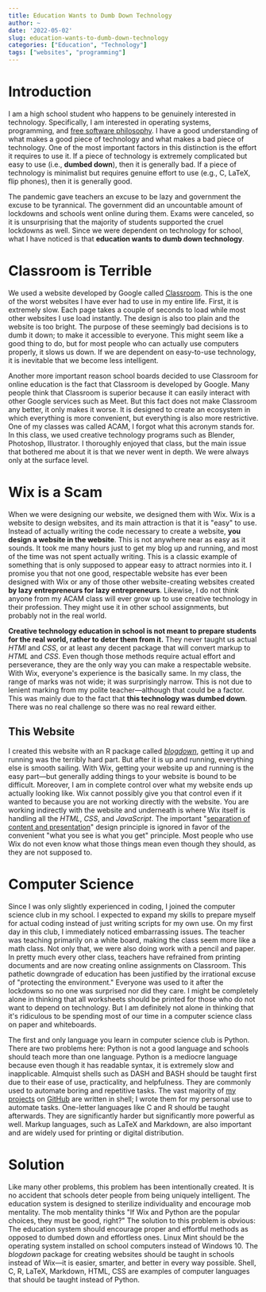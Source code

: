 ```yaml
---
title: Education Wants to Dumb Down Technology
author: ~
date: '2022-05-02'
slug: education-wants-to-dumb-down-technology
categories: ["Education", "Technology"]
tags: ["websites", "programming"]
---
```


# Introduction

I am a high school student who happens to be genuinely interested in technology.
Specifically, I am interested in operating systems, programming, and [free software philosophy](https://en.wikipedia.org/wiki/Free_software_movement).
I have a good understanding of what makes a good piece of technology and what makes a bad piece of technology.
One of the most important factors in this distinction is the effort it requires to use it.
If a piece of technology is extremely complicated but easy to use (i.e., **dumbed down**), then it is generally bad.
If a piece of technology is minimalist but requires genuine effort to use (e.g., C, LaTeX, flip phones), then it is generally good.

The pandemic gave teachers an excuse to be lazy and government the excuse to be tyrannical.
The government did an uncountable amount of lockdowns and schools went online during them.
Exams were canceled, so it is unsurprising that the majority of students supported the cruel lockdowns as well.
Since we were dependent on technology for school, what I have noticed is that **education wants to dumb down technology**.

# Classroom is Terrible

We used a website developed by Google called [Classroom](https://edu.google.com/workspace-for-education/classroom).
This is the one of the worst websites I have ever had to use in my entire life.
First, it is extremely slow.
Each page takes a couple of seconds to load while most other websites I use load instantly.
The design is also too plain and the website is too bright.
The purpose of these seemingly bad decisions is to dumb it down; to make it accessible to everyone.
This might seem like a good thing to do, but for most people who can actually use computers properly, it slows us down.
If we are dependent on easy-to-use technology, it is inevitable that we become less intelligent.

Another more important reason school boards decided to use Classroom for online education is the fact that Classroom is developed by Google.
Many people think that Classroom is superior because it can easily interact with other Google services such as Meet. 
But this fact does not make Classroom any better, it only makes it worse.
It is designed to create an ecosystem in which everything is more convenient, but everything is also more restrictive.
One of my classes was called ACAM, I forgot what this acronym stands for.
In this class, we used creative technology programs such as Blender, Photoshop, Illustrator.
I thoroughly enjoyed that class, but the main issue that bothered me about it is that we never went in depth.
We were always only at the surface level.

# Wix is a **Scam**

When we were designing our website, we designed them with Wix.
Wix is a website to design websites, and its main attraction is that it is "easy" to use.
Instead of actually writing the code necessary to create a website, **you design a website in the website**.
This is not anywhere near as easy as it sounds.
It took me many hours just to get my blog up and running, and most of the time was not spent actually writing.
This is a classic example of something that is only supposed to appear easy to attract normies into it.
I promise you that not one good, respectable website has ever been designed with Wix or any of those other website-creating websites created **by lazy entrepreneurs for lazy entrepreneurs**.
Likewise, I do not think anyone from my ACAM class will ever grow up to use creative technology in their profession.
They might use it in other school assignments, but probably not in the real world.

**Creative technology education in school is not meant to prepare students for the real world, rather to deter them from it.**
They never taught us actual *HTMl* and *CSS*, or at least any decent package that will convert markup to *HTML* and *CSS*.
Even though those methods require actual effort and perseverance, they are the only way you can make a respectable website.
With Wix, everyone's experience is the basically same.
In my class, the range of marks was not wide; it was surprisingly narrow.
This is not due to lenient marking from my polite teacher—although that could be a factor.
This was mainly due to the fact that **this technology was dumbed down**.
There was no real challenge so there was no real reward either.

## This Website

I created this website with an R package called [*blogdown*](https://cran.r-project.org/web/packages/blogdown/index.html), getting it up and running was the terribly hard part.
But after it is up and running, everything else is smooth sailing.
With Wix, getting your website up and running is the easy part—but generally adding things to your website is bound to be difficult.
Moreover, I am in complete control over what my website ends up actually looking like.
Wix cannot possibly give you that control even if it wanted to because you are not working directly with the website.
You are working indirectly with the website and underneath is where Wix itself is handling all the *HTML*, *CSS*, and *JavaScript*.
The important "[separation of content and presentation](https://en.wikipedia.org/wiki/Separation_of_content_and_presentation)" design principle is ignored in favor of the convenient "what you see is what you get" principle.
Most people who use Wix do not even know what those things mean even though they should, as they are not supposed to.

# Computer Science

Since I was only slightly experienced in coding, I joined the computer science club in my school.
I expected to expand my skills to prepare myself for actual coding instead of just writing scripts for my own use.
On my first day in this club, I immediately noticed embarrassing issues.
The teacher was teaching primarily on a white board, making the class seem more like a math class.
Not only that, we were also doing work with a pencil and paper.
In pretty much every other class, teachers have refrained from printing documents and are now creating online assignments on Classroom.
This pathetic downgrade of education has been justified by the irrational excuse of "protecting the environment."
Everyone was used to it after the lockdowns so no one was surprised nor did they care.
I might be completely alone in thinking that all worksheets should be printed for those who do not want to depend on technology.
But I am definitely not alone in thinking that it's ridiculous to be spending most of our time in a computer science class on paper and whiteboards.

The first and only language you learn in computer science club is Python.
There are two problems here: Python is not a good language and schools should teach more than one language.
Python is a mediocre language because even though it has readable syntax, it is extremely slow and inapplicable.
Almquist shells such as DASH and BASH should be taught first due to their ease of use, practicality, and helpfulness.
They are commonly used to automate boring and repetitive tasks.
The vast majority of [my projects](https://github.com/amarakon) on [GitHub](https://github.com) are written in shell; I wrote them for my personal use to automate tasks.
One-letter languages like C and R should be taught afterwards.
They are significantly harder but significantly more powerful as well.
Markup languages, such as LaTeX and Markdown, are also important and are widely used for printing or digital distribution.

# Solution
Like many other problems, this problem has been intentionally created.
It is no accident that schools deter people from being uniquely intelligent.
The education system is designed to sterilize individuality and encourage mob mentality.
The mob mentality thinks "If Wix and Python are the popular choices, they must be good, right?"
The solution to this problem is obvious: The education system should encourage proper and effortful methods as opposed to dumbed down and effortless ones. 
Linux Mint should be the operating system installed on school computers instead of Windows 10.
The *blogdown* package for creating websites should be taught in schools instead of Wix—it is easier, smarter, and better in every way possible.
Shell, C, R, LaTeX, Markdown, HTML, CSS are examples of computer languages that should be taught instead of Python.
